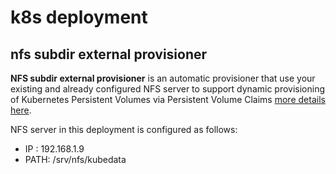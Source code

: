 # k8s deployment

## nfs subdir external provisioner

 **NFS subdir external provisioner** is an automatic provisioner that use your existing and already configured NFS server to support dynamic provisioning of Kubernetes Persistent Volumes via Persistent Volume Claims [more details here](https://github.com/kubernetes-sigs/nfs-subdir-external-provisioner). 

NFS server in this deployment is configured as follows:
- IP : 192.168.1.9
- PATH: /srv/nfs/kubedata